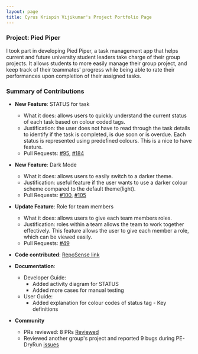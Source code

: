 ```yaml
---
layout: page
title: Cyrus Krispin Vijikumar's Project Portfolio Page
---
```


### Project: Pied Piper

I took part in developing Pied Piper, a task management app that helps current and future university student
leaders take charge of their group projects. It allows students to more easily manage their group project,
and keep track of their teammates' progress while being able to rate their performances upon completion of
their assigned tasks.

### Summary of Contributions

* **New Feature**: STATUS for task
  * What it does: allows users to quickly understand the current status of each task based on colour coded tags.
  * Justification: the user does not have to read through the task details to identify if the task is completed, is due soon or is overdue. Each status is represented using predefined colours. This is a nice to have feature.
  * Pull Requests: [\#95](https://github.com/AY2223S2-CS2103T-W15-3/tp/pull/95), [\#184](https://github.com/AY2223S2-CS2103T-W15-3/tp/pull/184)


* **New Feature**: Dark Mode
  * What it does: allows users to easily switch to a darker theme.
  * Justification: useful feature if the user wants to use a darker colour scheme compared to the default theme(light).
  * Pull Requests: [\#100](https://github.com/AY2223S2-CS2103T-W15-3/tp/pull/100), [\#105](https://github.com/AY2223S2-CS2103T-W15-3/tp/pull/105)


* **Update Feature**: Role for team members
  * What it does: allows users to give each team members roles.
  * Justification: roles within a team allows the team to work together effectively. This feature allows the user to give each member a role, which can be viewed easily.
  * Pull Requests: [\#49](https://github.com/AY2223S2-CS2103T-W15-3/tp/pull/49)


* **Code contributed**: [RepoSense link](https://nus-cs2103-ay2223s2.github.io/tp-dashboard/?search=&sort=groupTitle&sortWithin=title&timeframe=commit&mergegroup=&groupSelect=groupByRepos&breakdown=true&checkedFileTypes=docs~functional-code~test-code~other&since=2023-02-17&tabOpen=true&tabType=authorship&zFR=false&tabAuthor=Cyrus-Krispin&tabRepo=AY2223S2-CS2103T-W15-3%2Ftp%5Bmaster%5D&authorshipIsMergeGroup=false&authorshipFileTypes=docs~functional-code~test-code~other&authorshipIsBinaryFileTypeChecked=false&authorshipIsIgnoredFilesChecked=false)


* **Documentation**:
  * Developer Guide:
    * Added activity diagram for STATUS
    * Added more cases for manual testing
  * User Guide:
    * Added explanation for colour codes of status tag - Key definitions


* **Community**
  * PRs reviewed: 8 PRs [Reviewed](https://github.com/AY2223S2-CS2103T-W15-3/tp/pulls?q=is%3Apr+reviewed-by%3A%40me+is%3Aclosed)
  * Reviewed another group's project and reported 9 bugs during PE-DryRun [issues](https://github.com/Cyrus-Krispin/ped/issues)
